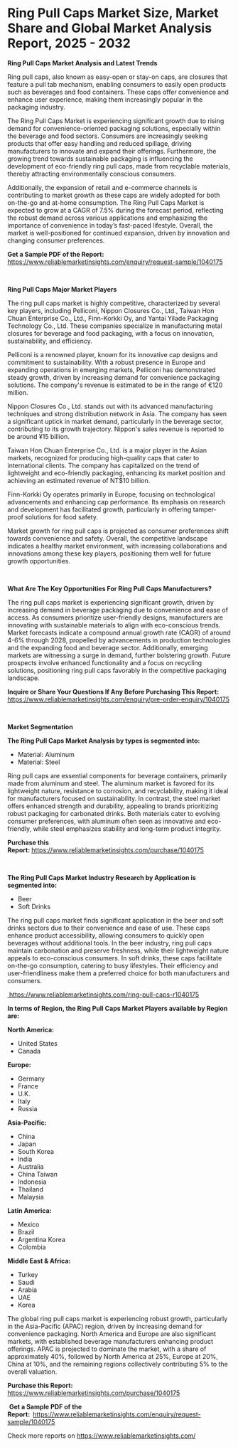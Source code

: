 <p><h1>Ring Pull Caps Market Size, Market Share and Global Market Analysis Report, 2025 - 2032</h1></p><p><strong>Ring Pull Caps Market Analysis and Latest Trends</strong></p>
<p><p>Ring pull caps, also known as easy-open or stay-on caps, are closures that feature a pull tab mechanism, enabling consumers to easily open products such as beverages and food containers. These caps offer convenience and enhance user experience, making them increasingly popular in the packaging industry.</p><p>The Ring Pull Caps Market is experiencing significant growth due to rising demand for convenience-oriented packaging solutions, especially within the beverage and food sectors. Consumers are increasingly seeking products that offer easy handling and reduced spillage, driving manufacturers to innovate and expand their offerings. Furthermore, the growing trend towards sustainable packaging is influencing the development of eco-friendly ring pull caps, made from recyclable materials, thereby attracting environmentally conscious consumers.</p><p>Additionally, the expansion of retail and e-commerce channels is contributing to market growth as these caps are widely adopted for both on-the-go and at-home consumption. The Ring Pull Caps Market is expected to grow at a CAGR of 7.5% during the forecast period, reflecting the robust demand across various applications and emphasizing the importance of convenience in today’s fast-paced lifestyle. Overall, the market is well-positioned for continued expansion, driven by innovation and changing consumer preferences.</p></p>
<p><strong>Get a Sample PDF of the Report:&nbsp;</strong> <a href="https://www.reliablemarketinsights.com/enquiry/request-sample/1040175?utm_campaign=2135&utm_medium=2&utm_source=Github&utm_content=ia&utm_term=08022025&utm_id=ring-pull-caps">https://www.reliablemarketinsights.com/enquiry/request-sample/1040175</a></p>
<p>&nbsp;</p>
<p><strong>Ring Pull Caps Major Market Players</strong></p>
<p><p>The ring pull caps market is highly competitive, characterized by several key players, including Pelliconi, Nippon Closures Co., Ltd., Taiwan Hon Chuan Enterprise Co., Ltd., Finn-Korkki Oy, and Yantai Yilade Packaging Technology Co., Ltd. These companies specialize in manufacturing metal closures for beverage and food packaging, with a focus on innovation, sustainability, and efficiency.</p><p>Pelliconi is a renowned player, known for its innovative cap designs and commitment to sustainability. With a robust presence in Europe and expanding operations in emerging markets, Pelliconi has demonstrated steady growth, driven by increasing demand for convenience packaging solutions. The company's revenue is estimated to be in the range of €120 million.</p><p>Nippon Closures Co., Ltd. stands out with its advanced manufacturing techniques and strong distribution network in Asia. The company has seen a significant uptick in market demand, particularly in the beverage sector, contributing to its growth trajectory. Nippon's sales revenue is reported to be around ¥15 billion.</p><p>Taiwan Hon Chuan Enterprise Co., Ltd. is a major player in the Asian markets, recognized for producing high-quality caps that cater to international clients. The company has capitalized on the trend of lightweight and eco-friendly packaging, enhancing its market position and achieving an estimated revenue of NT$10 billion.</p><p>Finn-Korkki Oy operates primarily in Europe, focusing on technological advancements and enhancing cap performance. Its emphasis on research and development has facilitated growth, particularly in offering tamper-proof solutions for food safety.</p><p>Market growth for ring pull caps is projected as consumer preferences shift towards convenience and safety. Overall, the competitive landscape indicates a healthy market environment, with increasing collaborations and innovations among these key players, positioning them well for future growth opportunities.</p></p>
<p>&nbsp;</p>
<p><strong>What Are The Key Opportunities For Ring Pull Caps Manufacturers?</strong></p>
<p><p>The ring pull caps market is experiencing significant growth, driven by increasing demand in beverage packaging due to convenience and ease of access. As consumers prioritize user-friendly designs, manufacturers are innovating with sustainable materials to align with eco-conscious trends. Market forecasts indicate a compound annual growth rate (CAGR) of around 4-6% through 2028, propelled by advancements in production technologies and the expanding food and beverage sector. Additionally, emerging markets are witnessing a surge in demand, further bolstering growth. Future prospects involve enhanced functionality and a focus on recycling solutions, positioning ring pull caps favorably in the competitive packaging landscape.</p></p>
<p><strong>Inquire or Share Your Questions If Any Before Purchasing This Report:</strong> <a href="https://www.reliablemarketinsights.com/enquiry/pre-order-enquiry/1040175?utm_campaign=2135&utm_medium=2&utm_source=Github&utm_content=ia&utm_term=08022025&utm_id=ring-pull-caps">https://www.reliablemarketinsights.com/enquiry/pre-order-enquiry/1040175</a></p>
<p>&nbsp;</p>
<p><strong>Market Segmentation</strong></p>
<p><strong>The Ring Pull Caps Market Analysis by types is segmented into:</strong></p>
<p><ul><li>Material: Aluminum</li><li>Material: Steel</li></ul></p>
<p><p>Ring pull caps are essential components for beverage containers, primarily made from aluminum and steel. The aluminum market is favored for its lightweight nature, resistance to corrosion, and recyclability, making it ideal for manufacturers focused on sustainability. In contrast, the steel market offers enhanced strength and durability, appealing to brands prioritizing robust packaging for carbonated drinks. Both materials cater to evolving consumer preferences, with aluminum often seen as innovative and eco-friendly, while steel emphasizes stability and long-term product integrity.</p></p>
<p><strong>Purchase this Report:&nbsp;</strong><a href="https://www.reliablemarketinsights.com/purchase/1040175?utm_campaign=2135&utm_medium=2&utm_source=Github&utm_content=ia&utm_term=08022025&utm_id=ring-pull-caps">https://www.reliablemarketinsights.com/purchase/1040175</a></p>
<p>&nbsp;</p>
<p><strong>The Ring Pull Caps Market Industry Research by Application is segmented into:</strong></p>
<p><ul><li>Beer</li><li>Soft Drinks</li></ul></p>
<p><p>The ring pull caps market finds significant application in the beer and soft drinks sectors due to their convenience and ease of use. These caps enhance product accessibility, allowing consumers to quickly open beverages without additional tools. In the beer industry, ring pull caps maintain carbonation and preserve freshness, while their lightweight nature appeals to eco-conscious consumers. In soft drinks, these caps facilitate on-the-go consumption, catering to busy lifestyles. Their efficiency and user-friendliness make them a preferred choice for both manufacturers and consumers.</p></p>
<p><a href="https://www.reliablemarketinsights.com/ring-pull-caps-r1040175?utm_campaign=2135&utm_medium=2&utm_source=Github&utm_content=ia&utm_term=08022025&utm_id=ring-pull-caps">&nbsp;https://www.reliablemarketinsights.com/ring-pull-caps-r1040175</a></p>
<p><strong>In terms of Region, the Ring Pull Caps Market Players available by Region are:</strong></p>
<p>
    <p> <strong> North America: </strong>
        <ul>
            <li>United States</li>
            <li>Canada</li>
        </ul>
        </p> 
    <p> <strong> Europe: </strong>
        <ul>
            <li>Germany</li>
            <li>France</li>
            <li>U.K.</li>
            <li>Italy</li>
            <li>Russia</li>
        </ul>
        </p> 
    <p> <strong> Asia-Pacific: </strong>
        <ul>
            <li>China</li>
            <li>Japan</li>
            <li>South Korea</li>
            <li>India</li>
            <li>Australia</li>
            <li>China Taiwan</li>
            <li>Indonesia</li>
            <li>Thailand</li>
            <li>Malaysia</li>
        </ul>
        </p> 
    <p> <strong> Latin America: </strong>
        <ul>
            <li>Mexico</li>
            <li>Brazil</li>
            <li>Argentina Korea</li>
            <li>Colombia</li>
        </ul>
        </p> 
    <p> <strong> Middle East & Africa: </strong>
        <ul>
            <li>Turkey</li>
            <li>Saudi</li>
            <li>Arabia</li>
            <li>UAE</li>
            <li>Korea</li>
        </ul>
    </p>
    </p>
<p><p>The global ring pull caps market is experiencing robust growth, particularly in the Asia-Pacific (APAC) region, driven by increasing demand for convenience packaging. North America and Europe are also significant markets, with established beverage manufacturers enhancing product offerings. APAC is projected to dominate the market, with a share of approximately 40%, followed by North America at 25%, Europe at 20%, China at 10%, and the remaining regions collectively contributing 5% to the overall valuation.</p></p>
<p><strong>Purchase this Report: </strong><a href="https://www.reliablemarketinsights.com/purchase/1040175?utm_campaign=2135&utm_medium=2&utm_source=Github&utm_content=ia&utm_term=08022025&utm_id=ring-pull-caps">https://www.reliablemarketinsights.com/purchase/1040175</a></p>
<p>&nbsp;<strong>Get a Sample PDF of the Report:&nbsp;&nbsp;</strong><a href="https://www.reliablemarketinsights.com/enquiry/request-sample/1040175?utm_campaign=2135&utm_medium=2&utm_source=Github&utm_content=ia&utm_term=08022025&utm_id=ring-pull-caps">https://www.reliablemarketinsights.com/enquiry/request-sample/1040175</a></p>
<p><strong></strong></p>
<p>Check more reports on <a href="https://www.reliablemarketinsights.com/?utm_campaign=2135&utm_medium=2&utm_source=Github&utm_content=ia&utm_term=08022025&utm_id=ring-pull-caps">https://www.reliablemarketinsights.com/</a></p>